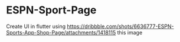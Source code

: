 # ESPN-Sport-Page
Create UI in flutter using https://dribbble.com/shots/6636777-ESPN-Sports-App-Shop-Page/attachments/1418115 this image
